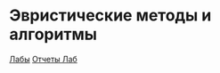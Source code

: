 # Эвристические методы и алгоритмы

[Лабы](https://github.com/JKearnsl/algorithms/tree/main/items/heuristic)
[Отчеты Лаб](reports)

